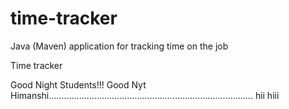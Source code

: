 # time-tracker
Java (Maven) application for tracking time on the job

Time tracker

Good Night Students!!!
Good Nyt Himanshi.................................................................................
hii hiii

